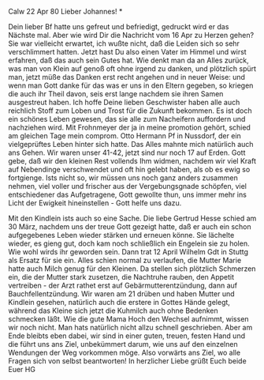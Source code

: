  Calw 22 Apr 80
Lieber Johannes! <Frohnmy>*

Dein lieber Bf hatte uns gefreut und befriedigt, gedruckt wird er das Nächste mal. Aber wie wird Dir die Nachricht vom 16 Apr zu Herzen gehen? Sie war vielleicht erwartet, ich wußte nicht, daß die Leiden sich so sehr verschlimmert hatten. Jetzt hast Du also einen Vater im Himmel und wirst erfahren, daß das auch sein Gutes hat. Wie denkt man da an Alles zurück, was man von Klein auf genoß oft ohne irgend zu danken, und plötzlich spürt man, jetzt müße das Danken erst recht angehen und in neuer Weise: und wenn man Gott danke für das was er uns in den Eltern gegeben, so kriegen die auch ihr Theil davon, seis erst lange nachdem sie ihren Samen ausgestreut haben. Ich hoffe Deine lieben Geschwister haben alle auch reichlich Stoff zum Loben und Trost für die Zukunft bekommen. Es ist doch ein schönes Leben gewesen, das sie alle zum Nacheifern auffordern und nachziehen wird. Mit Frohnmeyer der ja in meine promotion gehört, schied am gleichen Tage mein comprom. Otto Hermann Pf in Nussdorf, der ein vielgeprüftes Leben hinter sich hatte. Das Alles mahnte mich natürlich auch ans Gehen. Wir waren unser 41-42, jetzt sind nur noch 17 auf Erden. Gott gebe, daß wir den kleinen Rest vollends Ihm widmen, nachdem wir viel Kraft auf Nebendinge verschwendet und oft hin gelebt haben, als ob es ewig so fortgienge. Ists nicht so, wir müssen uns noch ganz anders zusammen nehmen, viel voller und frischer aus der Vergebungsgnade schöpfen, viel entschiedener das Aufgetragene, Gott gewollte thun, uns immer mehr ins Licht der Ewigkeit hineinstellen - Gott helfe uns dazu.

Mit den Kindlein ists auch so eine Sache. Die liebe Gertrud Hesse schied am 30 März, nachdem uns der treue Gott gezeigt hatte, daß er auch ein schon aufgegebenes Leben wieder stärken und erneuen könne. Sie lächelte wieder, es gieng gut, doch kam noch schließlich ein Engelein sie zu holen. Wie wohl wirds ihr geworden sein. Dann trat 12 April Wilhelm Gdt in Stuttg als Ersatz für sie ein. Alles schien normal zu verlaufen, die Mutter Marie hatte auch Milch genug für den Kleinen. Da stellen sich plötzlich Schmerzen ein, die der Mutter stark zusetzen, die Nachtruhe rauben, den Appetit vertreiben - der Arzt rathet erst auf Gebärmutterentzündung, dann auf Bauchfellentzündung. Wir waren am 21 drüben und haben Mutter und Kindlein gesehen, natürlich auch die erstere in Gottes Hände gelegt, während das Kleine sich jetzt die Kuhmilch auch ohne Bedenken schmecken läßt. Wie die gute Mama Hoch den Wechsel aufnimmt, wissen wir noch nicht. Man hats natürlich nicht allzu schnell geschrieben. Aber am Ende bleibts eben dabei, wir sind in einer guten, treuen, festen Hand und die führt uns ans Ziel, unbekümmert darum, wie uns auf den einzelnen Wendungen der Weg vorkommen möge. Also vorwärts ans Ziel, wo alle Fragen sich von selbst beantworten! In herzlicher Liebe grüßt Euch beide
 Euer HG
